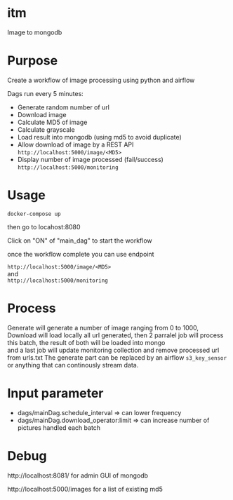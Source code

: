 # itm

Image to mongodb

# Purpose 

Create a workflow of image processing using python and airflow

Dags run every 5 minutes:
* Generate random number of url
* Download image
* Calculate MD5 of image
* Calculate grayscale
* Load result into mongodb (using md5 to avoid duplicate)
* Allow download of image by a REST API `http://localhost:5000/image/<MD5>`
* Display number of image processed (fail/success) `http://localhost:5000/monitoring`  

# Usage

`docker-compose up`

then go to locahost:8080

Click on "ON" of "main_dag" to start the workflow

once the workflow complete you can use endpoint

`http://localhost:5000/image/<MD5>`  
and  
`http://localhost:5000/monitoring`

# Process

Generate will generate a number of image ranging from 0 to 1000, Download will load locally all url generated, then 2 parralel job will process this batch, the result of both will be loaded into mongo  
and a last job will update monitoring collection and remove processed url from urls.txt
The generate part can be replaced by an airflow `s3_key_sensor` or anything that can continously stream data. 
# Input parameter

* dags/mainDag.schedule_interval => can lower frequency
* dags/mainDag.download_operator:limit => can increase number of pictures handled each batch

# Debug

http://localhost:8081/ for admin GUI of mongodb

http://localhost:5000/images for a list of existing md5
